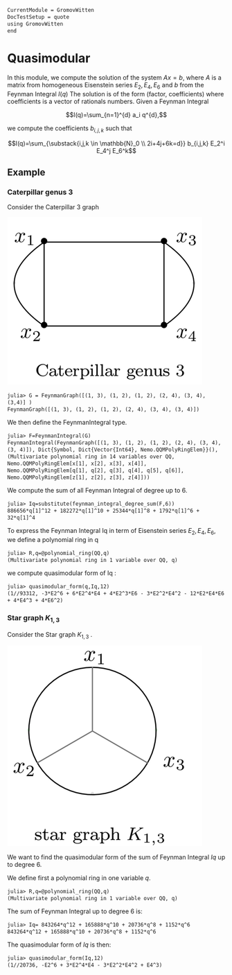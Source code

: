 ```@meta
CurrentModule = GromovWitten
DocTestSetup = quote
using GromovWitten
end
```

# Quasimodular

In this module, we compute the solution of the system $Ax=b$, where $A$ is a matrix from homogeneous Eisenstein series $E_2, E_4, E_6$ and $b$
from the Feynman Integral $I(q)$
The solution is of the form (factor, coefficients) where coefficients is a vector of rationals numbers.
Given a Feynman Integral

```math
I(q)=\sum_{n=1}^{d} a_i q^{d},
```

we compute the coefficients $b_{i,j,k}$ such that

```math
I(q)=\sum_{\substack{i,j,k \in \mathbb{N}_0 \\ 2i+4j+6k=d}} b_{i,j,k} E_2^i E_4^j E_6^k
```

## Example

### Caterpillar genus 3

Consider the Caterpillar 3 graph

![alt text](img/Cartepillar3.png)

```jldoctest quasi
julia> G = FeynmanGraph([(1, 3), (1, 2), (1, 2), (2, 4), (3, 4), (3,4)] )
FeynmanGraph([(1, 3), (1, 2), (1, 2), (2, 4), (3, 4), (3, 4)])
```

We then define the FeynmanIntegral type.

```jldoctest quasi
julia> F=FeynmanIntegral(G)
FeynmanIntegral(FeynmanGraph([(1, 3), (1, 2), (1, 2), (2, 4), (3, 4), (3, 4)]), Dict{Symbol, Dict{Vector{Int64}, Nemo.QQMPolyRingElem}}(), (Multivariate polynomial ring in 14 variables over QQ, Nemo.QQMPolyRingElem[x[1], x[2], x[3], x[4]], Nemo.QQMPolyRingElem[q[1], q[2], q[3], q[4], q[5], q[6]], Nemo.QQMPolyRingElem[z[1], z[2], z[3], z[4]]))
```

We compute the  sum of all Feynman Integral of degree up to 6.

```jldoctest quasi
julia> Iq=substitute(feynman_integral_degree_sum(F,6))
886656*q[1]^12 + 182272*q[1]^10 + 25344*q[1]^8 + 1792*q[1]^6 + 32*q[1]^4
```

To express the Feynman Integral Iq in term of Eisenstein series $E_2, E_4, E_6$, we define a polynomial ring in q

```jldoctest quasi
julia> R,q=@polynomial_ring(QQ,q)
(Multivariate polynomial ring in 1 variable over QQ, q)
```

 we compute  quasimodular form of Iq :

```jldoctest quasi
julia> quasimodular_form(q,Iq,12)
(1//93312, -3*E2^6 + 6*E2^4*E4 + 4*E2^3*E6 - 3*E2^2*E4^2 - 12*E2*E4*E6 + 4*E4^3 + 4*E6^2)
```

### Star graph $K_ {1,3}$

Consider the Star graph $K_ {1,3}$ .

![alt text](img/star_graph.png)

We want to find the quasimodular form of the sum of Feynman Integral  $Iq$ up to degree 6.

We define first a polynomial ring in one variable $q$.

```jldoctest form
julia> R,q=@polynomial_ring(QQ,q)
(Multivariate polynomial ring in 1 variable over QQ, q)
```

The sum of Feynman Integral up to degree 6 is:

```jldoctest form
julia> Iq= 843264*q^12 + 165888*q^10 + 20736*q^8 + 1152*q^6 
843264*q^12 + 165888*q^10 + 20736*q^8 + 1152*q^6
```

The quasimodular form of $Iq$  is then:

```jldoctest form
julia> quasimodular_form(Iq,12)
(1//20736, -E2^6 + 3*E2^4*E4 - 3*E2^2*E4^2 + E4^3)
```

